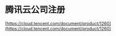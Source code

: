 # 腾讯云公司注册

[https://cloud.tencent.com/document/product/1260](https://cloud.tencent.com/document/product/1260)

